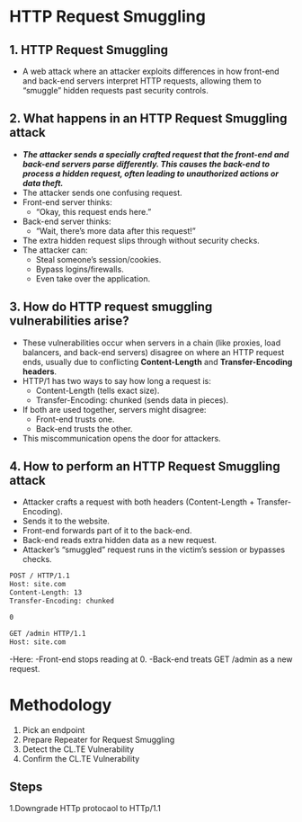 # HTTP Request Smuggling

## 1. HTTP Request Smuggling
- A web attack where an attacker exploits differences in how front-end and back-end servers interpret HTTP requests, allowing them to “smuggle” hidden requests past security controls.

## 2. What happens in an HTTP Request Smuggling attack
- ***The attacker sends a specially crafted request that the front-end and back-end servers parse differently. This causes the back-end to process a hidden request, often leading to unauthorized actions or data theft.***
- The attacker sends one confusing request.
- Front-end server thinks:
	- “Okay, this request ends here.”
- Back-end server thinks:
	- “Wait, there’s more data after this request!”
- The extra hidden request slips through without security checks.
- The attacker can:
	- Steal someone’s session/cookies.
	- Bypass logins/firewalls.
	- Even take over the application.

## 3. How do HTTP request smuggling vulnerabilities arise?
- These vulnerabilities occur when servers in a chain (like proxies, load balancers, and back-end servers) disagree on where an HTTP request ends, usually due to conflicting **Content-Length** and **Transfer-Encoding headers**.
- HTTP/1 has two ways to say how long a request is:
	- Content-Length (tells exact size).
	- Transfer-Encoding: chunked (sends data in pieces).
- If both are used together, servers might disagree:
	- Front-end trusts one.
	- Back-end trusts the other.
- This miscommunication opens the door for attackers.

## 4. How to perform an HTTP Request Smuggling attack
- Attacker crafts a request with both headers (Content-Length + Transfer-Encoding).
- Sends it to the website.
- Front-end forwards part of it to the back-end.
- Back-end reads extra hidden data as a new request.
- Attacker’s “smuggled” request runs in the victim’s session or bypasses checks.
```bash
POST / HTTP/1.1
Host: site.com
Content-Length: 13
Transfer-Encoding: chunked

0

GET /admin HTTP/1.1
Host: site.com

```
-Here:
	-Front-end stops reading at 0.
	-Back-end treats GET /admin as a new request.

	

# Methodology
1. Pick an endpoint
2. Prepare Repeater for Request Smuggling
3. Detect the CL.TE Vulnerability
4. Confirm the CL.TE Vulnerability


## Steps
1.Downgrade HTTp protocaol to HTTp/1.1